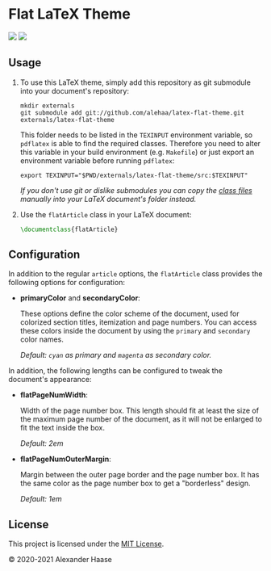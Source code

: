 # Flat LaTeX Theme

[![](https://img.shields.io/github/issues-raw/alehaa/latex-flat-theme.svg?style=flat-square)](https://github.com/alehaa/latex-flat-theme/issues)
[![](https://img.shields.io/badge/license-MIT-blue.svg?style=flat-square)](LICENSE)


## Usage

1. To use this LaTeX theme, simply add this repository as git submodule into
   your document's repository:

   ```
   mkdir externals
   git submodule add git://github.com/alehaa/latex-flat-theme.git externals/latex-flat-theme
   ```

   This folder needs to be listed in the `TEXINPUT` environment variable, so
   `pdflatex` is able to find the required classes. Therefore you need to alter
   this variable in your build environment (e.g. `Makefile`) or just export an
   environment variable before running `pdflatex`:

   ```
   export TEXINPUT="$PWD/externals/latex-flat-theme/src:$TEXINPUT"
   ```

   *If you don't use git or dislike submodules you can copy the
   [class files](src/) manually into your LaTeX document's folder instead.*

2. Use the `flatArticle` class in your LaTeX document:

   ```LaTeX
   \documentclass{flatArticle}
   ```


## Configuration

In addition to the regular `article` options, the `flatArticle` class provides
the following options for configuration:

* **primaryColor** and **secondaryColor**:

  These options define the color scheme of the document, used for colorized
  section titles, itemization and page numbers. You can access these colors
  inside the document by using the `primary` and `secondary` color names.

  *Default: `cyan` as primary and `magenta` as secondary color.*

In addition, the following lengths can be configured to tweak the document's
appearance:

* **flatPageNumWidth**:

  Width of the page number box. This length should fit at least the size of the
  maximum page number of the document, as it will not be enlarged to fit the
  text inside the box.

  *Default: 2em*

* **flatPageNumOuterMargin**:

  Margin between the outer page border and the page number box. It has the same
  color as the page number box to get a "borderless" design.

  *Default: 1em*


## License

This project is licensed under the [MIT License](LICENSE).

&copy; 2020-2021 Alexander Haase
